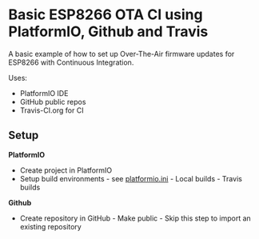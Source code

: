 # Basic ESP8266 OTA CI using PlatformIO, Github and Travis
 A basic example of how to set up Over-The-Air firmware updates for ESP8266 with Continuous Integration.
 
Uses:
 - PlatformIO IDE
 - GitHub public repos
 - Travis-CI.org for CI

## Setup
**PlatformIO**
 - Create project in PlatformIO
 - Setup build environments - see [platformio.ini](https://github.com/csgregg/csg-esp8266-rota/blob/master/platformio.ini)
		 - Local builds
		 - Travis builds 

**Github**
 - Create repository in GitHub 
		 - Make public
		 - Skip this step to import an existing repository

<!--stackedit_data:
eyJoaXN0b3J5IjpbMTAwMDg4NjY0MCwtNTY4MDg4OTI5LC0xMT
c1MzEzNDU5LC0xNjUxODUzMF19
-->
